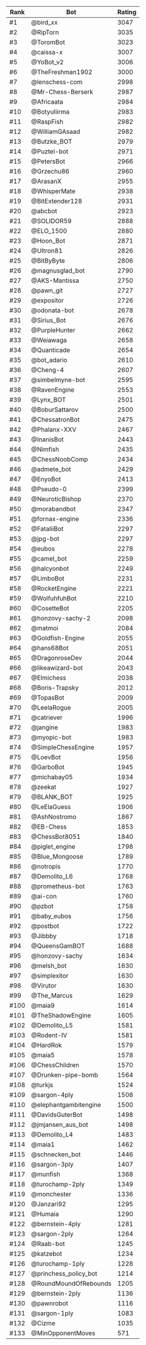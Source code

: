 Rank|Bot|Rating
---|---|---
#1|@bird_xx|3047
#2|@RipTorn|3035
#3|@ToromBot|3023
#4|@caissa-x|3007
#5|@YoBot_v2|3006
#6|@TheFreshman1902|3000
#7|@lenschess-com|2998
#8|@Mr-Chess-Berserk|2987
#9|@Africaata|2984
#10|@Botyuliirma|2983
#11|@RaspFish|2982
#12|@WilliamGAsaad|2982
#13|@Butzke_BOT|2979
#14|@Puztel-bot|2971
#15|@PetersBot|2966
#16|@Grzechu86|2960
#17|@ArasanX|2955
#18|@WhisperMate|2938
#19|@BitExtender128|2931
#20|@abcbot|2923
#21|@SOLIDOR59|2888
#22|@ELO_1500|2880
#23|@Hoon_Bot|2871
#24|@Ultron81|2826
#25|@BitByByte|2806
#26|@magnusglad_bot|2790
#27|@AKS-Mantissa|2750
#28|@pawn_git|2727
#29|@expositor|2726
#30|@odonata-bot|2678
#31|@Sirius_Bot|2676
#32|@PurpleHunter|2662
#33|@Weiawaga|2658
#34|@Quanticade|2654
#35|@bot_adario|2610
#36|@Cheng-4|2607
#37|@simbelmyne-bot|2595
#38|@RavenEngine|2553
#39|@Lynx_BOT|2501
#40|@BoburSattarov|2500
#41|@ChessatronBot|2475
#42|@Phalanx-XXV|2467
#43|@InanisBot|2443
#44|@Nimfish|2435
#45|@ChessNoobComp|2434
#46|@admete_bot|2429
#47|@EnyoBot|2413
#48|@Pseudo-0|2399
#49|@NeuroticBishop|2370
#50|@morabandbot|2347
#51|@fornax-engine|2336
#52|@FataliiBot|2297
#53|@jpg-bot|2297
#54|@eubos|2278
#55|@camel_bot|2259
#56|@halcyonbot|2249
#57|@LimboBot|2231
#58|@RocketEngine|2221
#59|@WolfuhfuhBot|2210
#60|@CosetteBot|2205
#61|@honzovy-sachy-2|2098
#62|@matmoi|2084
#63|@Goldfish-Engine|2055
#64|@hans68Bot|2051
#65|@DragonroseDev|2044
#66|@likeawizard-bot|2043
#67|@Elmichess|2038
#68|@Boris-Trapsky|2012
#69|@TopasBot|2009
#70|@LeelaRogue|2005
#71|@catriever|1996
#72|@jangine|1983
#73|@myopic-bot|1983
#74|@SimpleChessEngine|1957
#75|@LoevBot|1956
#76|@GarboBot|1945
#77|@michabay05|1934
#78|@zeekat|1927
#79|@BLANK_BOT|1925
#80|@LeElaGuess|1906
#81|@AshNostromo|1867
#82|@EB-Chess|1853
#83|@ChessBot8051|1840
#84|@piglet_engine|1798
#85|@Blue_Mongoose|1789
#86|@notropis|1770
#87|@Demolito_L6|1768
#88|@prometheus-bot|1763
#89|@ai-con|1760
#90|@pzbot|1758
#91|@baby_eubos|1756
#92|@postbot|1722
#93|@Jibbby|1718
#94|@QueensGamBOT|1688
#95|@honzovy-sachy|1634
#96|@melsh_bot|1630
#97|@simplexitor|1630
#98|@Virutor|1630
#99|@The_Marcus|1629
#100|@maia9|1614
#101|@TheShadowEngine|1605
#102|@Demolito_L5|1581
#103|@Rodent-IV|1581
#104|@HardRok|1579
#105|@maia5|1578
#106|@ChessChildren|1570
#107|@Drunken-pipe-bomb|1564
#108|@turkjs|1524
#109|@sargon-4ply|1508
#110|@elephantgambitengine|1500
#111|@DavidsGuterBot|1498
#112|@jmjansen_aus_bot|1498
#113|@Demolito_L4|1483
#114|@maia1|1462
#115|@schnecken_bot|1446
#116|@sargon-3ply|1407
#117|@munfish|1368
#118|@turochamp-2ply|1349
#119|@monchester|1336
#120|@Janzari92|1295
#121|@Humaia|1290
#122|@bernstein-4ply|1281
#123|@sargon-2ply|1264
#124|@Raab-bot|1245
#125|@katzebot|1234
#126|@turochamp-1ply|1228
#127|@princhess_policy_bot|1214
#128|@RoundMoundOfRebounds|1205
#129|@bernstein-2ply|1136
#130|@pawnrobot|1116
#131|@sargon-1ply|1083
#132|@Cizme|1035
#133|@MinOpponentMoves|571
